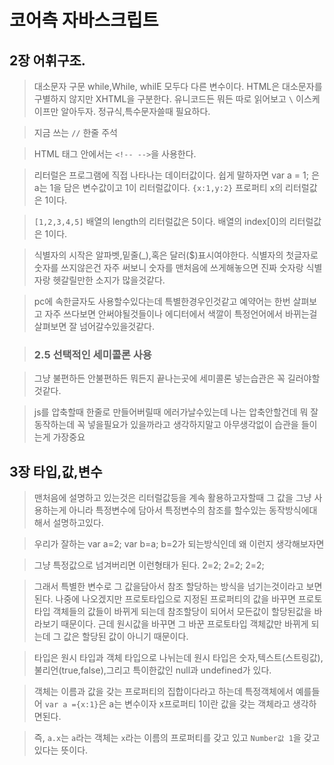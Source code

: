 # 코어측 자바스크립트

## 2장 어휘구조.

> 대소문자 구문 while,While, whilE 모두다 다른 변수이다.
> HTML은 대소문자를 구별하지 않지만 XHTML을 구분한다.
> 유니코드든 뭐든 따로 읽어보고 `\` 이스케이프만 알아두자.
> 정규식,특수문자쓸때 필요하다.


> 지금 쓰는 `//` 한줄 주석

> HTML 태그 안에서는 `<!-- -->`을 사용한다.

>리터럴은 프로그램에 직접 나타나는 데이터값이다.
>쉽게 말하자면 var a = 1; 은 a는 1을 담은 변수값이고 1이 리터럴값이다.
>`{x:1,y:2}` 프로퍼티 x의 리터럴값은 1이다.

>`[1,2,3,4,5]` 배열의 length의 리터럴값은 5이다. 배열의 index[0]의 리터럴값은 1이다.


>식별자의 시작은 알파벳,밑줄(_),혹은 달러($)표시여야한다.
>식별자의 첫글자로 숫자를 쓰지않은건 자주 써보니 숫자를 맨처음에 쓰게해놓으면 진짜 숫자랑 식별자랑 헷갈릴만한 소지가 많을것같다.

>pc에 속한글자도 사용할수있다는데 특별한경우인것같고
>예약어는 한번 살펴보고 자주 쓰다보면 안써야될것들이나 에디터에서 색깔이
>특정언어에서 바뀌는걸 살펴보면 잘 넘어갈수있을것같다.


>### 2.5 선택적인 세미콜론 사용

>그냥 불편하든 안불편하든 뭐든지 끝나는곳에 세미콜론 넣는습관은 꼭 길러야할것같다.

>js를 압축할때 한줄로 만들어버릴때 에러가날수있는데 나는 압축안할건데 뭐 잘동작하는데 꼭 넣을필요가 있을까라고 생각하지말고 아무생각없이 습관을 들이는게 가장중요



## 3장 타입,값,변수

> 맨처음에 설명하고 있는것은 리터럴값등을 계속 활용하고자할때 그 값을 그냥 사용하는게 아니라 특정변수에 담아서 특정변수의 참조를 할수있는 동작방식에대해서 설명하고있다.

> 우리가 잘하는 var a=2; var b=a; b=2가 되는방식인데 왜 이런지 생각해보자면

> 그냥 특정값으로 넘겨버리면 이런형태가 된다. 2=2; 2=2; 2=2;

> 그래서 특별한 변수로 그 값을담아서 참조 할당하는 방식을 넘기는것이라고 보면된다. 나중에 나오겠지만 프로토타입으로 지정된 프로퍼티의 값을 바꾸면 프로토타입 객체들의 값들이 바뀌게 되는데
참조할당이 되어서 모든값이 할당된값을 바라보기 때문이다. 근데 원시값을 바꾸면 그 바꾼 프로토타입 객체값만 바뀌게 되는데 그 값은 할당된 값이 아니기 때문이다.

> 타입은 원시 타입과 객체 타입으로 나뉘는데 원시 타입은 숫자,텍스트(스트링값),불리언(true,false),그리고 특이한값인 null과 undefined가 있다.

> 객체는 이름과 값을 갖는 프로퍼티의 집합이다라고 하는데 특정객체에서 예를들어 `var a ={x:1}`은 a는 변수이자 x프로퍼티 1이란 값을 갖는 객체라고 생각하면된다.

> 즉, `a.x`는 `a`라는 객체는 `x`라는 이름의 프로퍼티를 갖고 있고 `Number값 1`을 갖고있다는 뜻이다.











